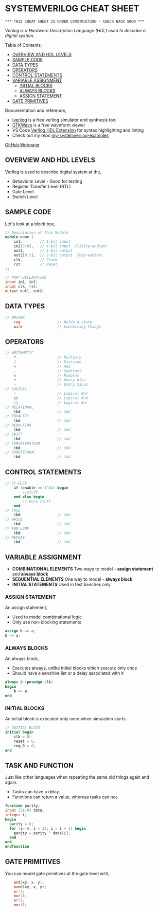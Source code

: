 # SYSTEMVERILOG CHEAT SHEET

```text
*** THIS CHEAT SHEET IS UNDER CONSTRUCTION - CHECK BACK SOON ***
```

_Verilog is a Hardware Description Language (HDL) used to describe a digital system._

Table of Contents,

* [OVERVIEW AND HDL LEVELS](https://github.com/JeffDeCola/my-cheat-sheets/tree/master/hardware/development/languages/systemverilog-cheat-sheet#overview-and-hdl-levels)
* [SAMPLE CODE](https://github.com/JeffDeCola/my-cheat-sheets/tree/master/hardware/development/languages/systemverilog-cheat-sheet#sample-code)
* [DATA TYPES](https://github.com/JeffDeCola/my-cheat-sheets/tree/master/hardware/development/languages/systemverilog-cheat-sheet#data-types)
* [OPERATORS](https://github.com/JeffDeCola/my-cheat-sheets/tree/master/hardware/development/languages/systemverilog-cheat-sheet#operators)
* [CONTROL STATEMENTS](https://github.com/JeffDeCola/my-cheat-sheets/tree/master/hardware/development/languages/systemverilog-cheat-sheet#control-statements)
* [VARIABLE ASSIGNMENT](https://github.com/JeffDeCola/my-cheat-sheets/tree/master/hardware/development/languages/systemverilog-cheat-sheet#variable-assignment)
  * [INITIAL BLOCKS](https://github.com/JeffDeCola/my-cheat-sheets/tree/master/hardware/development/languages/systemverilog-cheat-sheet#initial-blocks)
  * [ALWAYS BLOCKS](https://github.com/JeffDeCola/my-cheat-sheets/tree/master/hardware/development/languages/systemverilog-cheat-sheet#always-blocks)
  * [ASSIGN STATEMENT](https://github.com/JeffDeCola/my-cheat-sheets/tree/master/hardware/development/languages/systemverilog-cheat-sheet#assign-statement)
* [GATE PRIMITIVES](https://github.com/JeffDeCola/my-cheat-sheets/tree/master/hardware/development/languages/systemverilog-cheat-sheet#gate-primitives)

Documentation and reference,

* [iverilog](https://github.com/JeffDeCola/my-cheat-sheets/tree/master/hardware/tools/simulation/iverilog-cheat-sheet)
  is a free verilog simulator and synthesis tool
* [GTKWave](https://github.com/JeffDeCola/my-cheat-sheets/tree/master/hardware/tools/simulation/gtkwave-cheat-sheet)
  is a free waveform viewer
* VS Code [Verilog HDL Extension](https://github.com/JeffDeCola/my-cheat-sheets/blob/master/software/development/development-environments/visual-studio-code-cheat-sheet/verilog-hdl-extension.md)
 for syntax highlighting and linting
* Check out my repo [my-systemverilog-examples](https://github.com/JeffDeCola/my-systemverilog-examples)

[GitHub Webpage](https://jeffdecola.github.io/my-cheat-sheets/)

## OVERVIEW AND HDL LEVELS

Verilog is used to describe digital system at the,

* Behavioral Level - Good for testing
* Register Transfer Level (RTL)
* Gate Level
* Switch Level

## SAMPLE CODE

Let's look at a block box,

```verilog
// Description of this Module
module name (
    in1,        // 1-bit input
    in2[3:0],   // 4-bit input  (little-endian)
    out1,       // 1-bit output
    out2[0:1],  // 2-bit output  (big-endian)
    clk,        // Clock
    rst         // Reset
);

// PORT DECLARATION
input in1, in2;
input clk, rst;
output out1, out2;

```

## DATA TYPES

```verilog
// DRIVER
    reg                 // Holds a state
    wire                // Connecting things
```

## OPERATORS

```verilog
// ARITHMETIC
    *                   // Multiply
    /                   // Division
    +                   // Add
    -                   // Subtract
    %                   // Modulus
    +                   // Unary plus
    -                   // Unary minus
// LOGICAL
    !                   // Logical Not
    &&                  // Logical And
    ||                  // Logical Nor
// RELATIONAL
    tbd                 // tbd
// EQUALITY
    tbd                 // tbd
// REDUCTION
    tbd                 // tbd
// SHIFT
    tbd                 // tbd
// CONCATENATION
    tbd                 // tbd
// CONDITIONAL
    tbd                 // tbd
```

## CONTROL STATEMENTS

```verilog
// IF-ELSE
    if (enable == 1'b1) begin
        //stuff
    end else begin
        // more stuff
    end
// CASE
    tbd                 // tbd
// WHILE
    tbd                 // tbd
// FOR LOOP
    tbd                 // tbd
// REPEAT
    tbd                 // tbd
```

## VARIABLE ASSIGNMENT

* **COMBINATIONAL ELEMENTS** Two ways to model - **assign statement** and
  **always block**
* **SEQUENTIAL ELEMENTS**  One way to model - **always block**
* **INITIAL STATEMENTS** Used in test benches only

### ASSIGN STATEMENT

An assign statement,

* Used to model combinational logic
* Only use non-blocking statements

```verilog
assign b <= a;
b <= a;
```

### ALWAYS BLOCKS

An always block,

* Executes always, unlike initial blocks which execute only once
* Should have a sensitive list or a delay associated with it

```verilog
always @ (posedge clk)
begin
    b <= a;
end
```

### INITIAL BLOCKS

An initial block is executed only once when simulation starts.

```verilog
// INITIAL BLOCK
initial begin
    clk = 0;
    reset = 0;
    req_0 = 0;
end
```

## TASK AND FUNCTION

Just like other languages when repeating the same old things again and again.

* Tasks can have a delay.
* Functions can return a value, whereas tasks can not.

```verilog
function parity;
input [31:0] data;
integer i;
begin
  parity = 0;
  for (i= 0; i < 32; i = i + 1) begin
    parity = parity ^ data[i];
  end
end
endfunction
```

## GATE PRIMITIVES

You can model gate primitives at the gate level with,

```verilog
    and(xy, x, y);
    nand(xy, x, y);
    or();
    nor();
    or();
    nor();
```
